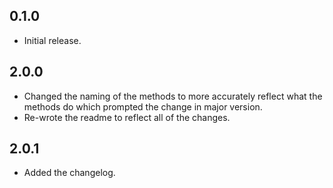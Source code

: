 ## 0.1.0

* Initial release.

## 2.0.0

* Changed the naming of the methods to more accurately reflect what the methods do which prompted the change in major version.
* Re-wrote the readme to reflect all of the changes.

## 2.0.1

* Added the changelog.